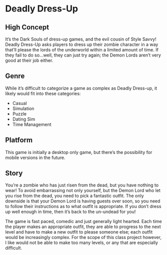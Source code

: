 # Deadly Dress-Up
## High Concept
It’s the Dark Souls of dress-up games, and the evil cousin of Style Savvy! Deadly Dress-Up asks players to dress up their zombie character in a way that’ll please the lords of the underworld within a limited amount of time. If they fail to do so...well, they can just try again; the Demon Lords aren’t very good at their job either.


## Genre
While it’s difficult to categorize a game as complex as Deadly Dress-up, it likely would fit into these categories:
* Casual
* Simulation
* Puzzle
* Dating Sim
* Time Management

## Platform
This game is initially a desktop only game, but there’s the possibility for mobile versions in the future.

## Story
You’re a zombie who has just risen from the dead, but you have nothing to wear! To avoid embarrassing not only yourself, but the Demon Lord who let you rise from the dead, you need to pick a fantastic outfit. The only downside is that your Demon Lord is having guests over soon, so you need to follow their instructions as to what outfit is appropriate. If you don’t dress up well enough in time, then it’s back to the un-undead for you!

The game is fast paced, comedic and just generally light hearted. Each time the player makes an appropriate outfit, they are able to progress to the next level  and have to make a new outfit to please someone else; each outfit would be increasingly complex. For the scope of this class project however, I like would not be able to make too many levels, or any that are especially difficult.


